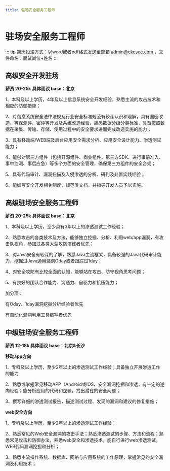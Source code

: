 ```yaml
---
title: 驻场安全服务工程师
---
```


# 驻场安全服务工程师

::: tip
简历投递方式：以word或者pdf格式发送至邮箱 admin@ckcsec.com ，文件命名：面试岗位+姓名
:::

## 高级安全开发驻场

**薪资 20-25k 具体面议  base：北京**

1、本科及以上学历，4年及以上信息系统安全开发经验，熟悉主流的攻击技术和相应的防御措施；

2、对信息系统安全法律法规及行业安全标准规范有较深认识和理解，具有国密改造、等保测评、密评等开发及系统改造经验，熟悉数据分级分类标准，具备按照数据在采集、传输、存储、使用过程中的安全要求进而完成改造实施的能力；

3、具有移动端/WEB端及后台应用安全需求分析、应用安全设计能力、渗透测试能力；

4、能够对第三方组件（包括开源组件、商业组件、第三方SDK、进行事前准入、事中监测、事后应急）等多个方面的安全管理，确保第三方组件的安全合规；

5、具有代码审计、漏洞扫描及入侵渗透的分析、研判及处置实践经验；

6、能编写安全开发相关制度、规范类文档，并指导开发人员予以实施。

## 高级驻场安全服务工程师

**薪资 20-25k 具体面议  base：北京**

1、本科及以上学历，至少具有3年以上的渗透测试工作经验；

2、熟悉攻击的各类技术及方法，能够独立挖掘、分析、利用web/app漏洞，有攻击队视角，参加过各类大型攻防演练者优先；

3、对Java安全有较深的了解，熟悉Java主流框架，具备较强的Java代码审计能力，挖掘过Java通用漏洞Oday或者跟踪过1day；

4、对安全攻防有比较全面的认知，能够站在攻击、防守视角思考问题；

5、有良好的团队合作能力、沟通力、自驱力和抗压能力；

加分项：

有Oday、1day漏洞挖掘分析经验者优先

有自动化漏洞利用工具编写者优先

## 中级驻场安全服务工程师

**薪资 12-18k 具体面议  base：北京&长沙**

**移动app方向**

1、专科及以上学历，至少2年以上的渗透测试工作经验；具备独立开展渗透工作的能力

2、熟悉或掌握常见移动APP（Android或IOS、安全漏洞挖掘和渗透，有一定的逆向经验；能分析应用的代码和逻辑，找出潜在的安全问题；

3、撰写详细的渗透测试报告，描述测试过程、发现的漏洞和建议的修复措施；

**web安全方向**

1、专科及以上学历，至少2年以上的渗透测试工作经验；

2、熟悉常见的Web安全漏洞的攻击手法；熟悉渗透测试的步骤、方法和流程；熟悉常见攻击和防御办法，熟悉web安全和渗透技术，能自行进行web渗透测试，WEB代码漏洞挖掘和分析；

3、熟悉主流操作系统、数据库、网络与应用系统的工作原理，掌握常见的安全漏洞及利用技术；
